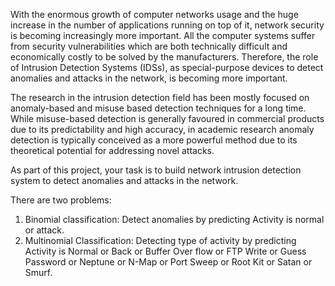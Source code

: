 With the enormous growth of computer networks usage and the huge increase in the number of 
applications running on top of it, network security is becoming increasingly more important. All the 
computer systems suffer from security vulnerabilities which are both technically difficult and 
economically costly to be solved by the manufacturers. Therefore, the role of Intrusion Detection 
Systems (IDSs), as special-purpose devices to detect anomalies and attacks in the network, is 
becoming more important.

The research in the intrusion detection field has been mostly focused on anomaly-based and misuse
based detection techniques for a long time. While misuse-based detection is generally favoured in 
commercial products due to its predictability and high accuracy, in academic research anomaly 
detection is typically conceived as a more powerful method due to its theoretical potential for 
addressing novel attacks.

As part of this project, your task is to build network intrusion detection system to detect anomalies 
and attacks in the network. 

There are two problems: 

1. Binomial classification: Detect anomalies by predicting Activity is normal or attack.
2. Multinomial Classification: Detecting type of activity by predicting Activity is Normal or Back or
   Buffer Over flow or FTP Write or Guess Password or Neptune or N-Map or Port Sweep or Root Kit or 
   Satan or Smurf.
